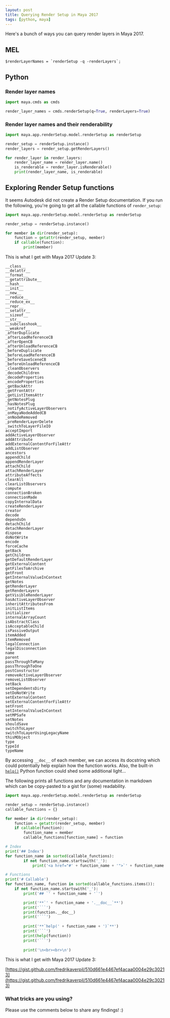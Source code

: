 ```yaml
---
layout: post
title: Querying Render Setup in Maya 2017
tags: [python, maya]
---
```


Here's a bunch of ways you can query render layers in Maya 2017.

<!--more-->


## MEL

```
$renderLayerNames = `renderSetup -q -renderLayers`;
```


## Python


### Render layer names

```python
import maya.cmds as cmds

render_layer_names = cmds.renderSetup(q=True, renderLayers=True)
```

### Render layer names and their renderability

```python
import maya.app.renderSetup.model.renderSetup as renderSetup

render_setup = renderSetup.instance()
render_layers = render_setup.getRenderLayers()

for render_layer in render_layers:
    render_layer_name = render_layer.name()
    is_renderable = render_layer.isRenderable()
    print(render_layer_name, is_renderable)
```


## Exploring Render Setup functions

It seems Autodesk did not create a Render Setup documentation. If you run the following, you're going to get all the callable functions of `render_setup`:

```python
import maya.app.renderSetup.model.renderSetup as renderSetup

render_setup = renderSetup.instance()

for member in dir(render_setup):
    function = getattr(render_setup, member)
    if callable(function):
        print(member)
```

This is what I get with Maya 2017 Update 3:

```
__class__
__delattr__
__format__
__getattribute__
__hash__
__init__
__new__
__reduce__
__reduce_ex__
__repr__
__setattr__
__sizeof__
__str__
__subclasshook__
__weakref__
_afterDuplicate
_afterLoadReferenceCB
_afterOpenCB
_afterUnloadReferenceCB
_beforeDuplicate
_beforeLoadReferenceCB
_beforeSaveSceneCB
_beforeUnloadReferenceCB
_cleanObservers
_decodeChildren
_decodeProperties
_encodeProperties
_getBackAttr
_getFrontAttr
_getListItemsAttr
_getNotesPlug
_hasNotesPlug
_notifyActiveLayerObservers
_onMayaNodeAddedCB
_onNodeRemoved
_preRenderLayerDelete
_switchToLayerFileIO
acceptImport
addActiveLayerObserver
addAttribute
addExternalContentForFileAttr
addListObserver
ancestors
appendChild
appendRenderLayer
attachChild
attachRenderLayer
attributeAffects
clearAll
clearListObservers
compute
connectionBroken
connectionMade
copyInternalData
createRenderLayer
creator
decode
dependsOn
detachChild
detachRenderLayer
dispose
doNotWrite
encode
forceCache
getBack
getChildren
getDefaultRenderLayer
getExternalContent
getFilesToArchive
getFront
getInternalValueInContext
getNotes
getRenderLayer
getRenderLayers
getVisibleRenderLayer
hasActiveLayerObserver
inheritAttributesFrom
initListItems
initializer
internalArrayCount
isAbstractClass
isAcceptableChild
isPassiveOutput
itemAdded
itemRemoved
legalConnection
legalDisconnection
name
parent
passThroughToMany
passThroughToOne
postConstructor
removeActiveLayerObserver
removeListObserver
setBack
setDependentsDirty
setDoNotWrite
setExternalContent
setExternalContentForFileAttr
setFront
setInternalValueInContext
setMPSafe
setNotes
shouldSave
switchToLayer
switchToLayerUsingLegacyName
thisMObject
type
typeId
typeName
```

By accessing `__doc__` of each member, we can access its docstring which could potentially help explain how the function works. Also, the built-in [`help()`](https://docs.python.org/2/library/functions.html#help) Python function could shed some additional light...

The following prints all functions and any documentation in markdown which can be copy-pasted to a gist for (some) readability.

```python
import maya.app.renderSetup.model.renderSetup as renderSetup

render_setup = renderSetup.instance()  
callable_functions = {}

for member in dir(render_setup):
    function = getattr(render_setup, member)
    if callable(function):
        function_name = member
        callable_functions[function_name] = function

# Index
print('## Index')
for function_name in sorted(callable_functions):
        if not function_name.startswith('_'):
            print('<a href="#' + function_name + '">`' + function_name + '`</a>')

# Functions
print('# Callable')
for function_name, function in sorted(callable_functions.items()):
    if not function_name.startswith('_'):
        print('## `' + function_name + '`')

        print('**`' + function_name + '.__doc__`**')
        print('```')
        print(function.__doc__)
        print('```')
                
        print('**`help(' + function_name + ')`**')
        print('```')
        print(help(function))
        print('```')       
        
        print('\n<br><br>\n')
```

This is what I get with Maya 2017 Update 3:

[https://gist.github.com/fredrikaverpil/510d661e4467ef4acaa0004e29c30213](https://gist.github.com/fredrikaverpil/510d661e4467ef4acaa0004e29c30213)



### What tricks are you using?

Please use the comments below to share any findings! :)
